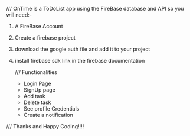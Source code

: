 /// OnTime is a ToDoList app using the FireBase database and API so you will need:-
1. A FireBase Account
2. Create a firebase project
3. download the google auth file and add it to your project
4. install firebase sdk link in the firebase documentation

   /// Functionalities
   - Login Page
   - SignUp page
   - Add task
   - Delete task
   - See profile Credentials
   - Create a notification

/// Thanks and Happy Coding!!!!     
